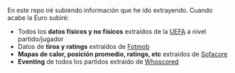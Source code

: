 En este repo iré subiendo información que he ido extrayendo. Cuando acabe la Euro subiré:
- Todos los **datos físicos y no físicos** extraidos de la <ins>UEFA</ins> a nivel partido/jugador
- Datos de **tiros y ratings** extraídos de <ins>Fotmob</ins>
- **Mapas de calor, posición promedio, ratings, etc** extraídos de <ins>Sofacore</ins>
- **Eventing** de todos los partidos extraido de <ins>Whoscored</ins>
